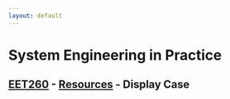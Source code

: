 ```yaml
---
layout: default
---
```


# System Engineering in Practice

## [EET260](../) - [Resources](./) - Display Case
